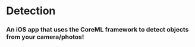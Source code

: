 # Detection

### An iOS app that uses the CoreML framework to detect objects from your camera/photos!